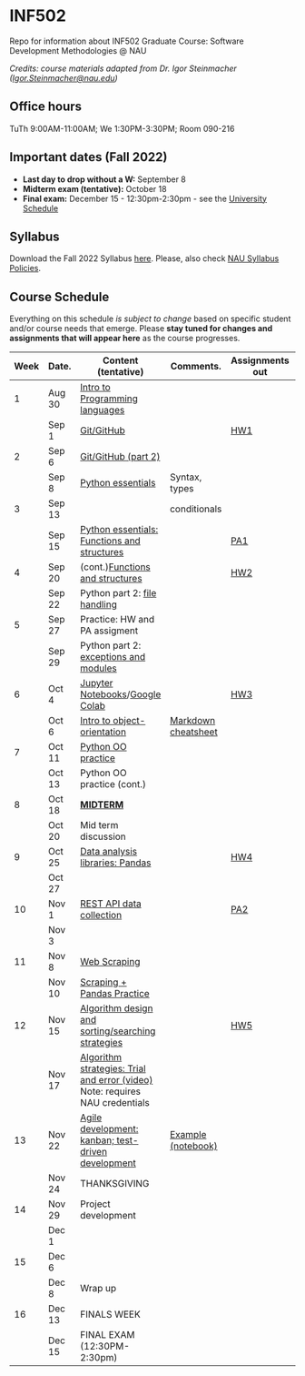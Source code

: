 # INF502

Repo for information about INF502 Graduate Course: Software Development Methodologies @ NAU

_Credits: course materials adapted from Dr. Igor Steinmacher (Igor.Steinmacher@nau.edu)_

## Office hours

TuTh 9:00AM-11:00AM; We 1:30PM-3:30PM; Room 090-216

## Important dates (Fall 2022)

* **Last day to drop without a W:**  September 8
* **Midterm exam (tentative):** October 18
* **Final exam:** December 15 - 12:30pm-2:30pm - see the [University Schedule](https://in.nau.edu/registrar/important-dates/)

## Syllabus

Download the Fall 2022 Syllabus [here](documents/INF502_Syllabus_Fall2022.pdf).
Please, also check [NAU Syllabus Policies](https://nau.edu/university-policy-library/syllabus-requirements/).

## Course Schedule
Everything on this schedule *is subject to change* based on specific student and/or course needs that emerge. Please **stay tuned for changes and assignments that will appear here** as the course progresses.

<!--Work is to be submitted via BbLearn whenever not specified differently. When via BBLearn, the deliverable must be in Word or PDF format.-->

|Week|Date.      | Content (tentative)                                   | Comments.      | Assignments out            | Deadline |
|----|-----------|-------------------------------------------------------|----------------|----------------------------|----------|
| 1  | Aug 30    | [Intro to Programming languages](documents/slides_week1.pdf)|          |                            |          |
|    | Sep  1    | [Git/GitHub](documents/slides_week1.pdf)              |                |[HW1](assignments/hw1.md)   |          |
| 2  | Sep  6    | [Git/GitHub (part 2)](documents/slides_week2_part1.pdf)|               |                            |          |
|    | Sep  8    | [Python essentials](documents/slides_week2_part2.pdf) |Syntax, types   |                            |          |
| 3  | Sep 13    |                                                       | conditionals   |                            |          |
|    | Sep 15    |[Python essentials: Functions and structures](documents/slides_week3.pdf)|| [PA1](assignments/PA1.md)| HW1      |
| 4  | Sep 20    | (cont.)[Functions and structures](documents/slides_week3.pdf)|         |[HW2](assignments/hw2.md)   |          |
|    | Sep 22    | Python part 2: [file handling](documents/slides_week4.pdf)|            |                            |          |
| 5  | Sep 27    | Practice: HW and PA assigment                         |                |                            |          |
|    | Sep 29    |Python part 2: [exceptions and modules](documents/slides_week5.pdf)|    |                            | HW2      |
| 6  | Oct  4    |[Jupyter Notebooks](notebooks/myFirstNotebook.ipynb)/[Google Colab](notebooks/colab-github-demo.ipynb)||[HW3](assignments/hw3.md)||
|    | Oct  6    |[Intro to object-orientation](notebooks/object_oriented.ipynb)|[Markdown cheatsheet](markdown-cheat-sheet.md)|| |
| 7  | Oct 11    |[Python OO practice](assignments/OO_practice.ipynb)    |                |                            | HW3      |
|    | Oct 13    | Python OO practice (cont.)                            |                |                            | PA1      |
| 8  | Oct 18    | [**MIDTERM**](documents/Midterm.pdf)                  |                |                            |          |
|    | Oct 20    | Mid term discussion                                   |                |                            |          |
| 9  | Oct 25    |[Data analysis libraries: Pandas](notebooks/DataAnalysis.ipynb)|        |[HW4](assignments/hw4.ipynb)|          |
|    | Oct 27    |                                                       |                |                            |          |
| 10 | Nov  1    |[REST API data collection](notebooks/REST_APIs.ipynb)  |                |[PA2](assignments/PA2.md)   |          |
|    | Nov  3    |                                                       |                |                            | HW4      |
| 11 | Nov  8    |[Web Scraping](notebooks/WebScraping.ipynb)            |                |                            |          |
|    | Nov 10    |[Scraping + Pandas Practice](assignments/extra_HW.md)  |                |                            |          |
| 12 | Nov 15    |[Algorithm design and sorting/searching strategies](documents/slides_week12.pptx)||[HW5](assignments/hw5.md)|   |
|    | Nov 17    |[Algorithm strategies: Trial and error (video)](https://drive.google.com/file/d/10H8RHrd-6SzMwIM91B4pGmSfNlD5jWyk/view?usp=sharing) Note: requires NAU credentials||||
| 13 | Nov 22    |[Agile development: kanban; test-driven development](documents/slides_week13.pdf)|[Example (notebook)](notebooks/unittest.ipynb)|      |          |
|    | Nov 24    | THANKSGIVING                                          |                |                            |          |
| 14 | Nov 29    | Project development                                   |                |                            | HW5      |
|    | Dec  1    |                                                       |                |                            |          |
| 15 | Dec  6    |                                                       |                |                            |          |
|    | Dec  8    | Wrap up                                               |                |                            | PA2      |
| 16 | Dec 13    | FINALS WEEK                                           |                |                            |          |
|    | Dec 15    | FINAL EXAM (12:30PM-2:30pm)                           |                |                            |          |
